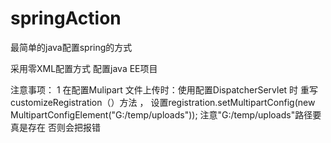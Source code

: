 # springAction
最简单的java配置spring的方式

 采用零XML配置方式 配置java EE项目
 
 注意事项：
  1 在配置Mulipart 文件上传时：使用配置DispatcherServlet 时 重写customizeRegistration（）方法 ，
    设置registration.setMultipartConfig(new MultipartConfigElement("G:/temp/uploads")); 注意"G:/temp/uploads"路径要真是存在 否则会把报错
